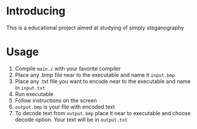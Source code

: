 # Introducing
This is a educational project aimed at studying of simply steganography
# Usage
1. Compile `main.c` with your favorite compiler
2. Place any .bmp file near to the executable and name it `input.bmp`
3. Place any .txt file you want to encode near to the executable and name in `input.txt`
4. Run executable
5. Follow instructions on the screen
6. `output.bmp` is your file with encoded text
7. To decode text from `output.bmp` place it near to executable and choose decode option. Your text will be in `output.txt`
